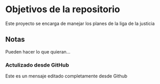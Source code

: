 # Objetivos de la repositorio

Este proyecto se encarga de manejar los planes de la liga de la justicia

## Notas

Pueden hacer lo que quieran...

### Actulizado desde GitHub

Este es un mensaje editado completamente desde Github

